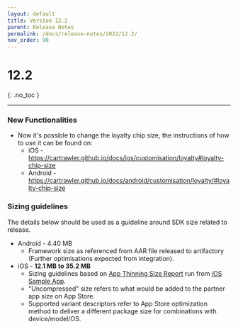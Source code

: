 ```yaml
---
layout: default
title: Version 12.2
parent: Release Notes
permalink: /docs/release-notes/2022/12.2/
nav_order: 90
---
```


# 12.2

{: .no_toc }

---

### New Functionalities

* Now it's possible to change the loyalty chip size, the instructions of how to use it can be found on:
    * iOS - https://cartrawler.github.io/docs/ios/customisation/loyalty#loyalty-chip-size
    * Android - https://cartrawler.github.io/docs/android/customisation/loyalty/#loyalty-chip-size

### Sizing guidelines
The details below should be used as a guideline around SDK size related to release.
* Android - 4.40 MB
  * Framework size as referenced from AAR file released to artifactory (Further optimisations expected from integration).
* iOS - **12.1 MB to 35.2 MB**
    * Sizing guidelines based on <a href="https://github.com/cartrawler/cartrawler.github.io/blob/master/ios-report.txt" target="_blank">App Thinning Size Report</a> run from <a href="https://github.com/cartrawler/cartrawler-ios-integration" target="_blank">iOS Sample App</a>.
    * "Uncompressed" size refers to what would be added to the partner app size on App Store.
    * Supported variant descriptors refer to App Store optimization method to deliver a different package size for combinations with device/model/OS.
